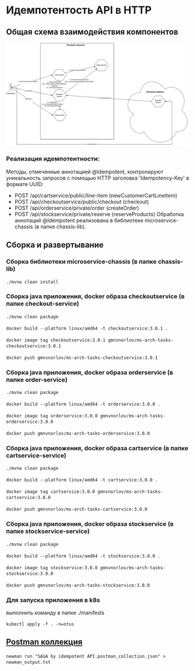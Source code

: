 # Идемпотентость API в HTTP

## Общая схема взаимодействия компонентов

![Общая схема взаимодействия компонентов](saga.drawio.png)

### Реализация идемпотентности:
Методы, отмеченные аннотацией @Idempotent, контролируют уникальность запросов с помощью HTTP заголовка 'Idempotency-Key' в формате UUID:
- POST /api/cartservice/public/line-item (newCustomerCartLineItem)
- POST /api/checkoutservice/public/checkout (checkout)
- POST /api/orderservice/private/order (createOrder)
- POST /api/stockservice/private/reserve (reserveProducts)
Обработка аннотаций @Idempotent реализована в библиотеке microservice-chassis (в папке chassis-lib).

## Сборка и развертывание

### Сборка библиотеки microservice-chassis (в папке chassis-lib)
```
./mvnw clean install
```

### Сборка java приложения, docker образа checkoutservice (в папке checkout-service)

```
./mvnw clean package

docker build --platform linux/amd64 -t checkoutservice:3.0.1 .

docker image tag checkoutservice:3.0.1 gmnvnorlov/ms-arch-tasks-checkoutservice:3.0.1

docker push gmnvnorlov/ms-arch-tasks-checkoutservice:3.0.1
```

### Сборка java приложения, docker образа orderservice (в папке order-service)

```
./mvnw clean package

docker build --platform linux/amd64 -t orderservice:3.0.0 .

docker image tag orderservice:3.0.0 gmnvnorlov/ms-arch-tasks-orderservice:3.0.0

docker push gmnvnorlov/ms-arch-tasks-orderservice:3.0.0
```

### Сборка java приложения, docker образа cartservice (в папке cartservice-service)

```
./mvnw clean package

docker build --platform linux/amd64 -t cartservice:3.0.0 .

docker image tag cartservice:3.0.0 gmnvnorlov/ms-arch-tasks-cartservice:3.0.0

docker push gmnvnorlov/ms-arch-tasks-cartservice:3.0.0
```

### Сборка java приложения, docker образа stockservice (в папке stockservice-service)

```
./mvnw clean package

docker build --platform linux/amd64 -t stockservice:3.0.0 .

docker image tag stockservice:3.0.0 gmnvnorlov/ms-arch-tasks-stockservice:3.0.0

docker push gmnvnorlov/ms-arch-tasks-stockservice:3.0.0
```

### Для запуска приложения в k8s
выполнить команду в папке ./manifests
```
kubectl apply -f . -n=otus
```

## [Postman коллекция](postman)
```
newman run "SAGA by idempotent API.postman_collection.json" > newman_output.txt
```
